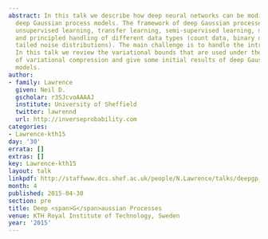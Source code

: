 ```yaml
---
abstract: In this talk we describe how deep neural networks can be modified to produce
  deep Gaussian process models. The framework of deep Gaussian processes allow for
  unsupervised learning, transfer learning, semi-supervised learning, multi-task learning
  and principled handling of different data types (count data, binary data, heavy
  tailed noise distributions). The main challenge is to handle the intractabilities.
  In this talk we review the variational bounds that are used under the framework
  of variational compression and give some initial results of deep Gaussian process
  models.
author:
- family: Lawrence
  given: Neil D.
  gscholar: r3SJcvoAAAAJ
  institute: University of Sheffield
  twitter: lawrennd
  url: http://inverseprobability.com
categories:
- Lawrence-kth15
day: '30'
errata: []
extras: []
key: Lawrence-kth15
layout: talk
linkpdf: http://staffwww.dcs.shef.ac.uk/people/N.Lawrence/talks/deepgp_kth15.pdf
month: 4
published: 2015-04-30
section: pre
title: Deep <span>G</span>aussian Processes
venue: KTH Royal Institute of Technology, Sweden
year: '2015'
---
```

